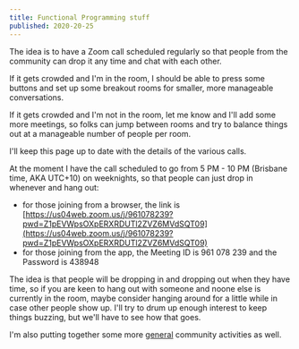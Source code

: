 ```yaml
---
title: Functional Programming stuff
published: 2020-20-25
---
```


The idea is to have a Zoom call scheduled regularly so that people from the community can drop it any time and chat with each other.

If it gets crowded and I'm in the room, I should be able to press some buttons and set up some breakout rooms for smaller, more manageable conversations.

If it gets crowded and I'm not in the room, let me know and I'll add some more meetings, so folks can jump between rooms and try to balance things out at a manageable number of people per room.

I'll keep this page up to date with the details of the various calls.

At the moment I have the call scheduled to go from 5 PM - 10 PM (Brisbane time, AKA UTC+10) on weeknights, so that people can just drop in whenever and hang out:

- for those joining from a browser, the link is [https://us04web.zoom.us/j/961078239?pwd=Z1pEVWpsOXpERXRDUTl2ZVZ6MVdSQT09](https://us04web.zoom.us/j/961078239?pwd=Z1pEVWpsOXpERXRDUTl2ZVZ6MVdSQT09)
- for those joining from the app, the Meeting ID is 961 078 239 and the Password is 438948

The idea is that people will be dropping in and dropping out when they have time, so if you are keen to hang out with someone and noone else is currently in the room, maybe consider hanging around for a little while in case other people show up.  I'll try to drum up enough interest to keep things buzzing, but we'll have to see how that goes.

I'm also putting together some more [general](./general.html) community activities as well.
